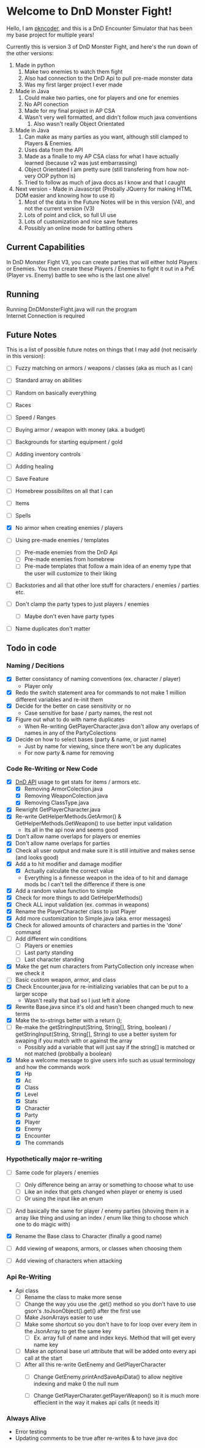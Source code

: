 # Welcome to DnD Monster Fight!

Hello, I am <a href="https://github.com/pkncoder/">pkncoder</a>, and this is a DnD Encounter Simulator that has been my base project for multiple years!

Currently this is version 3 of DnD Monster Fight, and here's the run down of the other versions:
1. Made in python
   1. Make two enemies to watch them fight
   2. Also had connection to the DnD Api to pull pre-made monster data
   3. Was my first larger project I ever made
2. Made in Java
   1. Could make two parties, one for players and one for enemies
   2. No API conection
   3. Made for my final project in AP CSA
   4. Wasn't very well formatted, and didn't follow much java conventions
      1. Also wasn't really Object Orientated
3. Made in Java
   1. Can make as many parties as you want, although still clamped to Players & Enemies
   2. Uses data from the API
   3. Made as a finalle to my AP CSA class for what I have actually learned (because v2 was just embarrassing)
   4. Object Orientated I am pretty sure (still transfering from how not-very OOP python is)
   5. Tried to follow as much of java docs as I know and that I caught
4. Next version - Made in Javascript (Probally JQuerry for making HTML DOM easier and knowing how to use it)
   1. Most of the data in the Future Notes will be in this version (V4), and not the current version (V3)
   2. Lots of point and click, so full UI use
   3. Lots of customization and nice save features
   4. Possibly an online mode for battling others


## Current Capabilities

In DnD Monster Fight V3, you can create parties that will either hold Players or Enemies. You then create these Players / Enemies to fight it out in a PvE (Player vs. Enemy) battle to see who is the last one alive!


## Running

Running DnDMonsterFight.java will run the program<br>
Internet Connection is required


## Future Notes

This is a list of possible future notes on things that I may add (not necisairly in this version):
- [ ] Fuzzy matching on armors / weapons / classes (aka as much as I can)
- [ ] Standard array on abilities
- [ ] Random on basically everything
- [ ] Races
- [ ] Speed / Ranges
- [ ] Buying armor / weapon with money (aka. a budget)
- [ ] Backgrounds for starting equipment / gold
- [ ] Adding inventory controls
- [ ] Adding healing
- [ ] Save Feature
- [ ] Homebrew possibilites on all that I can
- [ ] Items
- [ ] Spells
- [x] No armor when creating enemies / players
- [ ] Using pre-made enemies / templates
  - [ ] Pre-made enemies from the DnD Api
  - [ ] Pre-made enemies from homebrew
  - [ ] Pre-made templates that follow a main idea of an enemy type that the user will customize to their liking
- [ ] Backstories and all that other lore stuff for characters / enemies / parties etc.
- [ ] Don't clamp the party types to just players / enemies
  - [ ] Maybe don't even have party types
- [ ] Name duplicates don't matter


## Todo in code

### Naming / Decitions

- [x] Better consistancy of naming conventions (ex. character / player)
  - Player only
- [x] Redo the switch statement area for commands to not make 1 million different variables and re-init them
- [x] Decide for the better on case sensitivity or no 
  - Case sensitive for base / party names, the rest not
- [x] Figure out what to do with name duplicates
   - When Re-writing GetPlayerCharacter.java don't allow any overlaps of names in any of the PartyColections
- [x] Decide on how to select bases (party & name, or just name)
  - Just by name for viewing, since there won't be any duplicates
  - For now party & name for removing


### Code Re-Writing or New Code

- [x] <a href="http://www.dnd5eapi.co/">DnD API</a> usage to get stats for items / armors etc.
    - [x] Removing ArmorColection.java
    - [x] Removing WeaponColection.java
    - [x] Removing ClassType.java
- [x] Rewright GetPlayerCharacter.java
- [x] Re-write GetHelperMethods.GetArmor() & GetHelperMethods.GetWeapon() to use better input validation
  - Its all in the api now and seems good
- [x] Don't allow name overlaps for players or enemies
- [x] Don't allow name overlaps for parties
- [x] Check all user output and make sure it is still intuitive and makes sense (and looks good)
- [x] Add a to hit modifier and damage modifier
  - [x] Actually calculate the correct value
  - Everything is a finnesse weapon in the idea of to hit and damage mods bc I can't tell the difference if there is one
- [x] Add a random value function to simple
- [x] Check for more things to add GetHelperMethods()
- [x] Check ALL input validation (ex. commas in weapons)
- [x] Rename the PlayerCharacter class to just Player
- [x] Add more customization to Simple.java (aka. error messages)
- [x] Check for allowed amounts of characters and parties in the 'done' command
- [ ] Add different win conditions
  - [ ] Players or enemies
  - [ ] Last party standing
  - [ ] Last character standing
- [x] Make the get num characters from PartyCollection only increase when we check it
- [ ] Basic custom weapon, armor, and class
- [x] Check Encounter.java for re-initializing variables that can be put to a larger scope
  - Wasn't really that bad so I just left it alone
- [x] Rewrite Base.java since it's old and hasn't been changed much to new terms
- [x] Make the to-strings better with a return ();
- [ ] Re-make the getStringInput(String, String[], String, boolean) / getStringInput(String, String[], String) to use a better system for swaping if you match with or against the array
  - Possibly add a variable that will just say if the string[] is matched or not matched (probbally a boolean)
- [x] Make a welcome message to give users info such as usual terminology and how the commands work
  - [x] Hp
  - [x] Ac
  - [x] Class
  - [x] Level
  - [x] Stats
  - [x] Character
  - [x] Party
  - [x] Player
  - [x] Enemy
  - [x] Encounter
  - [x] The commands

### Hypothetically major re-writing
- [ ] Same code for players / enemies
    - [ ] Only difference being an array or something to choose what to use
    - [ ] Like an index that gets changed when player or enemy is used
    - [ ] Or using the input like an enum
- [ ] And basically the same for player / enemy parties (shoving them in a array like thing and using an index / enum like thing to choose which one to do magic with)
- [x] Rename the Base class to Character (finally a good name)
- [ ] Add viewing of weapons, armors, or classes when choosing them
- [ ] Add viewing of characters when attacking


### Api Re-Writing
- Api class
  - [ ] Rename the class to make more sense
  - [ ] Change the way you use the .get() method so you don't have to use gson's .toJsonObject().get() after the first use
  - [ ] Make JsonArrays easier to use
  - [ ] Make some shortcut so you don't have to for loop over every item in the JsonArray to get the same key 
    - [ ] Ex. array full of name and index keys. Method that will get every name key
  - [ ] Make an optional base url attribute that will be added onto every api call at the start
  - [ ] After all this re-write GetEnemy and GetPlayerCharacter
    - [ ] Change GetEnemy.printAndSaveApiData() to allow negitive indexing and make 0 the null num
    - [ ] Change GetPlayerCharater.getPlayerWeapon() so it is much more effiecient in the way it makes api calls (it needs it)


### Always Alive

- Error testing
- Updating comments to be true after re-writes & to have java doc